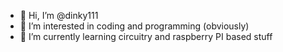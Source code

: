 - 👋 Hi, I’m @dinky111
- 👀 I’m interested in coding and programming (obviously)
- 🌱 I’m currently learning circuitry and raspberry PI based stuff

<!---
dinky111/dinky111 is a ✨ special ✨ repository because its `README.md` (this file) appears on your GitHub profile.
You can click the Preview link to take a look at your changes.
--->
